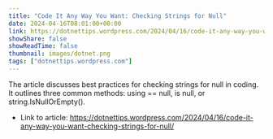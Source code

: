 ```yaml
---
title: "Code It Any Way You Want: Checking Strings for Null"
date: 2024-04-16T08:01:00+00:00
link: https://dotnettips.wordpress.com/2024/04/16/code-it-any-way-you-want-checking-strings-for-null/
showShare: false
showReadTime: false
thumbnail: images/dotnet.png
tags: ["dotnettips.wordpress.com"]
---
```

The article discusses best practices for checking strings for null in coding. It outlines three common methods: using == null, is null, or string.IsNullOrEmpty().

- Link to article: https://dotnettips.wordpress.com/2024/04/16/code-it-any-way-you-want-checking-strings-for-null/